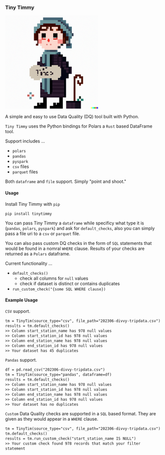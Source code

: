 ### Tiny Timmy

<img src="https://github.com/danielbeach/tinytimmy/blob/main/imgs/tinytim.png" width="300">


A simple and easy to use Data Quality (DQ) tool built with Python.

`Tiny Timmy` uses the Python bindings for Polars a `Rust` based DataFrame tool.

Support includes ...
- `polars`
- `pandas`
- `pyspark`
- `csv` files
- `parquet` files

Both `dataframe` and `file` support. Simply "point and shoot."


#### Usage
Install Tiny Timmy with `pip`
```
pip install tinytimmy
```

You can pass Tiny Timmy a `dataframe` while specificy what type it is (`pandas`, `polars`, `pyspark`)
and ask for `default_checks`, also you can simply pass a file uri to a `csv` or `parquet` file.

You can also pass custom DQ checks in the form of `SQL` statements that would be found
in a nomral `WHERE` clause. Results of your checks are returned as a `Polars` dataframe.

Current functionality ...
- `default_checks()`
    - check all columns for `null` values
    - check if dataset is distinct or contains duplicates
- `run_custom_check("{some SQL WHERE clause})`

#### Example Usage

`CSV` support.
```
tm = TinyTim(source_type="csv", file_path="202306-divvy-tripdata.csv")
results = tm.default_checks()
>> Column start_station_name has 978 null values
>> Column start_station_id has 978 null values
>> Column end_station_name has 978 null values
>> Column end_station_id has 978 null values
>> Your dataset has 45 duplicates
```

`Pandas` support.
```
df = pd.read_csv("202306-divvy-tripdata.csv")
tm = TinyTim(source_type="pandas", dataframe=df)
results = tm.default_checks()
>> Column start_station_name has 978 null values
>> Column start_station_id has 978 null values
>> Column end_station_name has 978 null values
>> Column end_station_id has 978 null values
>> Your dataset has no duplicates
```

`Custom` Data Quality checks are supported in a `SQL` based format. 
They are given as they would appear in a `WHERE` clause.

```
tm = TinyTim(source_type="csv", file_path="202306-divvy-tripdata.csv")
tm.default_checks()
results = tm.run_custom_check("start_station_name IS NULL")
>> Your custom check found 978 records that match your filter statement
```